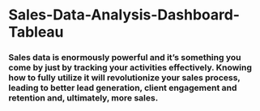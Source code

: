 # Sales-Data-Analysis-Dashboard-Tableau
### Sales data is enormously powerful and it’s something you come by just by tracking your activities effectively. Knowing how to fully utilize it will revolutionize your sales process, leading to better lead generation, client engagement and retention and, ultimately, more sales.
